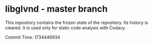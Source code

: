# libglvnd - master branch

This repository contains the frozen state of the repository.
Its history is cleared. It is used only for static code
analysis with Codacy.

Commit Time: 1734446934